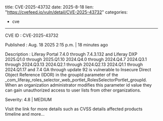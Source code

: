  
title: CVE-2025-43732
date: 2025-8-18
lien: "https://cvefeed.io/vuln/detail/CVE-2025-43732"
categories:
  - cve
---

CVE ID : CVE-2025-43732

Published :  Aug. 18
2025
2:15 p.m. | 18 minutes ago

Description : Liferay Portal 7.4.0 through 7.4.3.132
and Liferay DXP 2025.Q1.0 through 2025.Q1.10
2024.Q4.0 through 2024.Q4.7
2024.Q3.1 through 2024.Q3.13
2024.Q2.1 through 2024.Q2.13
2024.Q1.1 through 2024.Q1.17 and 7.4 GA through update 92 is vulnerable to Insecure Direct Object Reference (IDOR) in the groupId parameter of the _com_liferay_roles_selector_web_portlet_RolesSelectorPortlet_groupId. When an organization administrator modifies this parameter id value
they can gain unauthorized access to user lists from other organizations.

Severity: 4.8 | MEDIUM

Visit the link for more details
such as CVSS details
affected products
timeline
and more...
